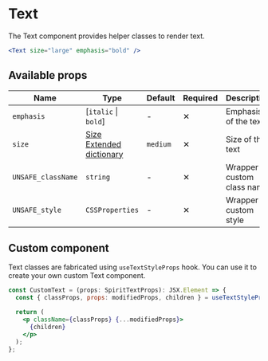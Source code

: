 # Text

The Text component provides helper classes to render text.

```jsx
<Text size="large" emphasis="bold" />
```

## Available props

| Name               | Type                                        | Default  | Required | Description               |
| ------------------ | ------------------------------------------- | -------- | -------- | ------------------------- |
| `emphasis`         | [`italic` \| `bold`]                        | -        | ✕        | Emphasis of the text      |
| `size`             | [Size Extended dictionary][dictionary-size] | `medium` | ✕        | Size of the text          |
| `UNSAFE_className` | `string`                                    | -        | ✕        | Wrapper custom class name |
| `UNSAFE_style`     | `CSSProperties`                             | -        | ✕        | Wrapper custom style      |

## Custom component

Text classes are fabricated using `useTextStyleProps` hook. You can use it to create your own custom Text component.

```jsx
const CustomText = (props: SpiritTextProps): JSX.Element => {
  const { classProps, props: modifiedProps, children } = useTextStyleProps(props);

  return (
    <p className={classProps} {...modifiedProps}>
      {children}
    </p>
  );
};
```

[dictionary-size]: https://github.com/lmc-eu/spirit-design-system/tree/main/docs/DICTIONARIES.md#size
